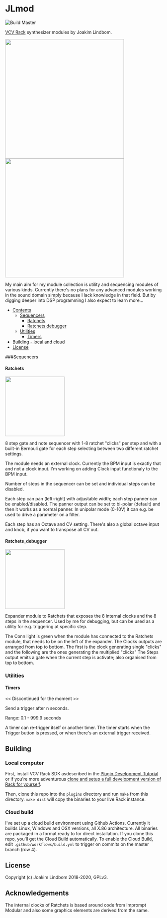 # JLmod 
![Build Master](https://github.com/JoakimLindbom/JLmod/workflows/Build%20Master/badge.svg)

[VCV Rack](https://github.com/VCVRack/Rack) synthesizer modules by Joakim Lindbom.

<p float="left">
    <img src="https://user-images.githubusercontent.com/3755877/77819450-35bdc780-70db-11ea-9758-4c60c0cb8fb8.png" height="382"> 
    <img src="https://user-images.githubusercontent.com/3755877/77819454-3b1b1200-70db-11ea-9c04-82abc0274c90.png" height=382">
</p>

My main aim for my module collection is utility and sequencing modules of various kinds. Currently there's no plans for any advanced modules working in the sound domain simply because I lack knowledge in that field. But by digging deeper into DSP programming I also expect to learn more...

- [Contents](#Contents)
  - [Sequencers](#Sequencers)
    - [Ratchets](#Ratchets)
    - [Ratchets debugger](#Ratchets_debugger)
  - [Utilities](#Utilities)
    - [Timers](#Timers)
- [Building - local and cloud](#Building)
- [License](#license)


###Sequencers

#### Ratchets
<img src="https://user-images.githubusercontent.com/3755877/77819450-35bdc780-70db-11ea-9758-4c60c0cb8fb8.png" height="191">

8 step gate and note sequencer with 1-8 ratchet "clicks" per step and with a built-in Bernouli gate for each step selecting between two different ratchet settings.

The module needs an external clock. Currently the BPM input is exactly that and not a clock input. I'm working on adding Clock input functionaly to the BPM input.

Number of steps in the sequencer can be set and individual steps can be disabled.

Each step can pan (left-right) with adjustable width; each step panner can be enabled/disabled. The panner output can be set to bi-polar (default) and then it works as a normal panner. In unipolar mode (0-10V) it can e.g. be used to drive a parameter on a filter.

Each step has an Octave and CV setting. There's also a global octave input and knob, if you want to transpose all CV out.

#### Ratchets_debugger
<img src="https://user-images.githubusercontent.com/3755877/77819454-3b1b1200-70db-11ea-9c04-82abc0274c90.png" height="191">

Expander module to Ratchets that exposes the 8 internal clocks and the 8 steps in the sequencer. Used by me for debugging, but can be used as a utility for e.g. triggering at specific step.

The Conn light is green when the module has connected to the Ratchets module, that needs to be on the left of the expander.
The Clocks outputs are arranged from top to bottom. The first is the clock generating single "clicks" and the following are the ones generating the multiplied "clicks"
The Steps output emits a gate when the current step is activate; also organised from top to bottom. 

### Utilities
#### Timers
<< Discontinued for the moment >>

Send a trigger after n seconds.

Range: 0.1 - 999.9 seconds

A timer can re-trigger itself or another timer.
The timer starts when the Trigger button is pressed, or when there's an external trigger received.

## Building
### Local computer
First, install VCV Rack SDK asdescribed in the [Plugin Development Tutorial]("https://vcvrack.com/manual/PluginDevelopmentTutorial") or if you're more adventurous [clone and setup a full development version of Rack for yourself](https://github.com/VCVRack/Rack#building).

Then, clone this repo into the `plugins` directory and run `make` from this directory. `make dist` will copy the binaries to your live Rack instance.

### Cloud build
I've set up a cloud build environment using Github Actions. Currently it builds Linux, Windows and OSX versions, all X.86 architecture. All binaries are packaged in a format ready to for direct installation.
If you clone this repo, you'll get the Cloud Build automatically. To enable the Cloud Build, edit `.github/workflows/build.yml` to trigger on commits on the master branch (row 4).

## License
Copyright (c) Joakim Lindbom 2018-2020, GPLv3.

## Acknowledgements
The internal clocks of Ratchets is based around code from Imprompt Modular and also some graphics elements are derived from the same.
